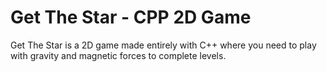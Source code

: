 # Get The Star - CPP 2D Game
 Get The Star is a 2D game made entirely with C++ where you need to play with gravity and magnetic forces to complete levels.
